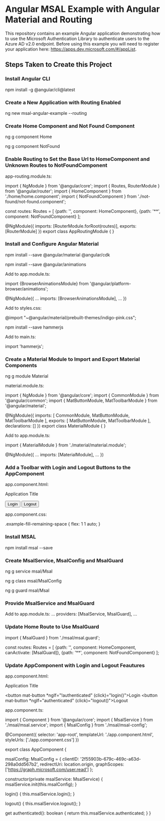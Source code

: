 # Angular MSAL Example with Angular Material and Routing

This repository contains an example Angular application demonstrating how to use the Microsoft Authentication Library to authenticate users to the Azure AD v2.0 endpoint. Before using this example you will need to register your application here: https://apps.dev.microsoft.com/#/appList.

## Steps Taken to Create this Project

### Install Angular CLI

npm install -g @angular/cli@latest

### Create a New Application with Routing Enabled

ng new msal-angular-example --routing

### Create Home Component and Not Found Component

ng g component Home

ng g component NotFound

### Enable Routing to Set the Base Url to HomeComponent and Unknown Routes to NotFoundComponent

app-routing.module.ts:

import { NgModule } from '@angular/core';
import { Routes, RouterModule } from '@angular/router';
import { HomeComponent } from './home/home.component';
import { NotFoundComponent } from './not-found/not-found.component';

const routes: Routes = [
  {path: '', component: HomeComponent},
  {path: '**', component: NotFoundComponent}
];

@NgModule({
  imports: [RouterModule.forRoot(routes)],
  exports: [RouterModule]
})
export class AppRoutingModule { }

### Install and Configure Angular Material

npm install --save @angular/material @angular/cdk

npm install --save @angular/animations

Add to app.module.ts:

import {BrowserAnimationsModule} from '@angular/platform-browser/animations';

@NgModule({
  ...
  imports: [BrowserAnimationsModule],
  ...
})

Add to styles.css:

@import "~@angular/material/prebuilt-themes/indigo-pink.css";

npm install --save hammerjs

Add to main.ts:

import 'hammerjs';

### Create a Material Module to Import and Export Material Components

ng g module Material

material.module.ts:

import { NgModule } from '@angular/core';
import { CommonModule } from '@angular/common';
import { MatButtonModule, MatToolbarModule } from '@angular/material';

@NgModule({
  imports: [
    CommonModule,
    MatButtonModule,
    MatToolbarModule
  ],
  exports: [
    MatButtonModule,
    MatToolbarModule
  ],
  declarations: []
})
export class MaterialModule { }

Add to app.module.ts:

import { MaterialModule } from './material/material.module';

@NgModule({
  ...
  imports: [MaterialModule],
  ...
})

### Add a Toolbar with Login and Logout Buttons to the AppComponent

app.component.html:

<mat-toolbar color="primary">
  <span>Application Title</span>

  <!-- This fills the remaining space of the current row -->
  <span class="example-fill-remaining-space"></span>

  <button mat-button>Login</button>
  <button mat-button>Logout</button>
</mat-toolbar>
<router-outlet></router-outlet>

app.component.css:

.example-fill-remaining-space {
  flex: 1 1 auto;
}

### Install MSAL

npm install msal --save

### Create MsalService, MsalConfig and MsalGuard

ng g service msal/Msal

ng g class msal/MsalConfig

ng g guard msal/Msal

### Provide MsalService and MsalGuard

Add to app.module.ts:
...
  providers: [MsalService, MsalGuard],
...

### Update Home Route to Use MsalGuard

import { MsalGuard } from './msal/msal.guard';

const routes: Routes = [
  {path: '', component: HomeComponent, canActivate: [MsalGuard]},
  {path: '**', component: NotFoundComponent}
];

### Update AppComponent with Login and Logout Feautures

app.component.html:

<mat-toolbar color="primary">
  <span>Application Title</span>

  <!-- This fills the remaining space of the current row -->
  <span class="example-fill-remaining-space"></span>

  <button mat-button *ngIf="!authenticated" (click)="login()">Login</button>
  <button mat-button *ngIf="authenticated" (click)="logout()">Logout</button>
</mat-toolbar>
<router-outlet></router-outlet>

app.component.ts:

import { Component } from '@angular/core';
import { MsalService } from './msal/msal.service';
import { MsalConfig } from './msal/msal-config';

@Component({
  selector: 'app-root',
  templateUrl: './app.component.html',
  styleUrls: ['./app.component.css']
})

export class AppComponent {

  msalConfig: MsalConfig = {
    clientID: '2f55903b-679c-469c-a63d-298a0dd567b2',
    redirectUri: location.origin,
    graphScopes: ['https://graph.microsoft.com/user.read']
  };

  constructor(private msalService: MsalService) {
    msalService.init(this.msalConfig);
  }

  login() {
    this.msalService.login();
  }

  logout() {
    this.msalService.logout();
  }

  get authenticated(): boolean {
    return this.msalService.authenticated;
  }
}
